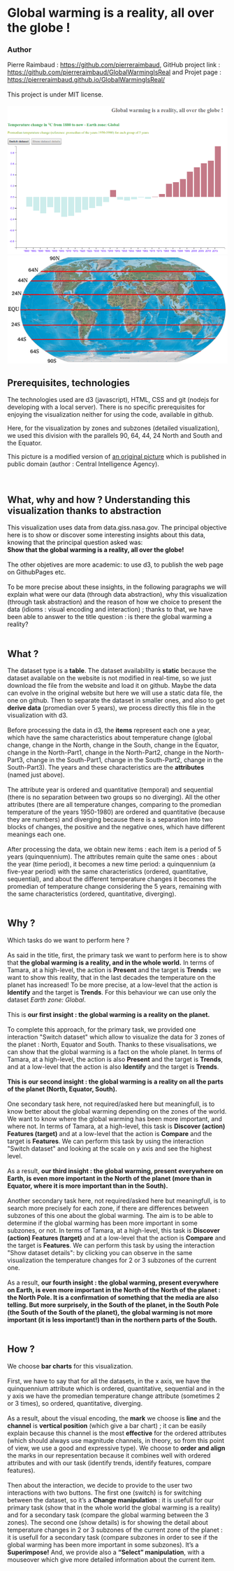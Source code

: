 # Global warming is a reality, all over the globe !

### Author
Pierre Raimbaud : https://github.com/pierreraimbaud, GitHub project link : https://github.com/pierreraimbaud/GlobalWarmingIsReal and Projet page : https://pierreraimbaud.github.io/GlobalWarmingIsReal/<br/><br/>
This project is under MIT license.<br/><br/>
<img src="/GlobalWarmingReality.png" alt="World division N-S">
<img src="/World_map_With_Parallels.jpg" alt="World division N-S"><br/>
<h2>Prerequisites, technologies</h2>
<p>The technologies used are d3 (javascript), HTML, CSS and git (nodejs for developing with a local server). There is no specific prerequisites for enjoying the visualization neither for using the code, available in github.</p>
            <p>Here, for the visualization by zones and subzones (detailed visualization), we used this division with the parallels 90, 64, 44, 24 North and South and the Equator.</p>
            <p>This picture is a modified version of <a href="https://upload.wikimedia.org/wikipedia/commons/0/0a/World_map_2004_CIA_large_2m.jpg">an original picture</a> which is published in public domain (author : Central Intelligence Agency).</p>
            <br/>
            <h2>What, why and how ? Understanding this visualization thanks to abstraction</h2>
              <p style="color:#111111;">
              This visualization uses data from data.giss.nasa.gov. The principal objective here is to show or discover some interesting insights about this data, knowing that the principal question asked was:<br/><b>Show that the global warming is a reality, all over the globe!</b>
              <br/><br/>
              The other objetives are more academic: to use d3, to publish the web page on GithubPages etc.
              <br/><br/>
              To be more precise about these insights, in the following paragraphs we will explain what were our data (through data abstraction), why this visualization (through task abstraction) and the reason of how we choice to present the data (idioms : visual encoding and interaction) ; thanks to that, we have been able to answer to the title question : is there the global warming a reality?
              <br/><br/>
              <h2>What ?</h2>
              The dataset type is a <b>table</b>. The dataset availability is <b>static</b> because the dataset available on the website is not modified in real-time, so we just download the file from the website and load it on github. Maybe the data can evolve in the original website but here we will use a static data file, the one on github. Then to separate the dataset in smaller ones, and also to get <b>derive data</b> (promedian over 5 years), we process directly this file in the visualization with d3.<br/><br/>
              Before processing the data in d3, the <b>items</b> represent each one a year, which have the same characteristics about temperature change (global change, change in the North, change in the South, change in the Equator, change in the North-Part1, change in the North-Part2, change in the North-Part3, change in the South-Part1, change in the South-Part2, change in the South-Part3). The years and these characteristics are the <b>attributes</b> (named just above).<br/><br/>
              The attribute year is ordered and quantitative (temporal) and sequential (there is no separation between two groups so no diverging).
              All the other attributes (there are all temperature changes, comparing to the promedian temperature of the years 1950-1980) are ordered and quantitative (because they are numbers) and diverging because there is a separation into two blocks of changes, the positive and the negative ones, which have different meanings each one.<br/><br/>
              After processing the data, we obtain new items : each item is a period of 5 years (quinquennium). The attributes remain quite the same ones : about the year (time period), it becomes a new time period: a quinquennium (a five-year period) with the same characteristics (ordered, quantitative, sequential), and about the different temperature changes it becomes the promedian of temperature change considering the 5 years, remaining with the same characteristics (ordered, quantitative, diverging).<br/><br/>
              <h2>Why ?</h2>
              Which tasks do we want to perform here ? <br/><br/>
              As said in the title, first, the primary task we want to perform here is to show that <b>the global warming is a reality, and in the whole world.</b>
              In terms of Tamara, at a high-level, the action is <b>Present</b> and the target is <b>Trends</b> : we want to show this reality, that in the last decades the temperature on the planet has increased! To be more precise, at a low-level that the action is <b>Identify</b> and the target is <b>Trends</b>. For this behaviour we can use only the dataset <i>Earth zone: Global</i>.
              <br/><br/>
              This is <b>our first insight : the global warming is a reality on the planet.</b>
              <br/><br/>
              To complete this approach, for the primary task, we provided one interaction "Switch dataset" which allow to visualize the data for 3 zones of the planet : North, Equator and South. Thanks to these visualisations, we can show that the global warming is a fact on the whole planet. In terms of Tamara, at a high-level, the action is also <b>Present</b> and the target is <b>Trends</b>, and at a low-level that the action is also <b>Identify</b> and the target is <b>Trends</b>.
              <br/><br/>
              <b>This is our second insight : the global warming is a reality on all the parts of the planet (North, Equator, South).</b>
              <br/><br/>
              One secondary task here, not required/asked here but meaningfull, is to know better about the global warming depending on the zones of the world. We want to know where the global warming has been more important, and where not. In terms of Tamara, at a high-level, this task is <b>Discover (action) Features (target)</b> and at a low-level that the action is <b>Compare</b> and the target is <b>Features</b>. We can perform this task by using the interaction "Switch dataset" and looking at the scale on y axis and see the highest level. 
              <br/><br/>
              As a result, <b>our third insight : the global warming, present everywhere on Earth, is even more important in the North of the planet (more than in Equator, where it is more important than in the South).</b>
              <br/><br/>
              Another secondary task here, not required/asked here but meaningfull, is to search more precisely for each zone, if there are differences between subzones of this one about the global warming. The aim is to be able to determine if the global warming has been more important in some subzones, or not. In terms of Tamara, at a high-level, this task is <b>Discover (action) Features (target)</b> and at a low-level that the action is <b>Compare</b> and the target is <b>Features</b>. We can perform this task by using the interaction "Show dataset details": by clicking you can observe in the same visualization the temperature changes for 2 or 3 subzones of the current one.
              <br/><br/>
              As a result, <b>our fourth insight : the global warming, present everywhere on Earth, is even more important in the North of the North of the planet : the North Pole. It is a confirmation of something that the media are also telling. But more surprisely, in the South of the planet, in the South Pole (the South of the South of the planet), the global warming is not more important (it is less important!) than in the northern parts of the South.</b>
              <br/><br/>
              <h2>How ?</h2>
              We choose <b>bar charts</b> for this visualization.<br/><br/>
              First, we have to say that for all the datasets, in the x axis, we have the quinquennium attribute which is ordered, quantitative, sequential and in the y axis we have the promedian temperature change attribute (sometimes 2 or 3 times), so ordered, quantitative, diverging.<br/><br/>
              As a result, about the visual encoding, the <b>mark</b> we choose is <b>line</b> and the <b>channel</b> is <b>vertical position</b> (which give a bar chart) ; it can be easily explain because this channel is the most <b>effective</b> for the ordered attributes (which should always use magnitude channels, in theory, so from this point of view, we use a good and expressive type).
              We choose to <b>order and align</b> the marks in our representation because it combines well with ordered attributes and with our task (identify trends, identify features, compare features).<br/><br/>
              Then about the interaction, we decide to provide to the user two interactions with two buttons. The first one (switch) is for switching between the dataset, so it’s a <b>Change manipulation</b> : it is usefull for our primary task (show that in the whole world the global warming is a reality) and for a secondary task (compare the global warming between the 3 zones). The second one (show details) is for showing the detail about temperature changes in 2 or 3 subzones of the current zone of the planet : it is usefull for a secondary task (compare subzones in order to see if the global warming has been more important in some subzones). It’s a <b>Superimpose!</b> And, we provide also a <b>“Select” manipulation</b>, with a mouseover which give more detailed information about the current item.</p>
              </p>
